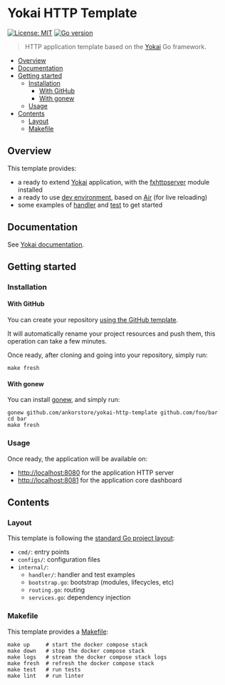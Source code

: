 # Yokai HTTP Template

[![License: MIT](https://img.shields.io/badge/License-MIT-blue.svg)](https://opensource.org/licenses/MIT)
[![Go version](https://img.shields.io/badge/Go-1.20-blue)](https://go.dev/)

> HTTP application template based on the [Yokai](https://github.com/ankorstore/yokai) Go framework.

<!-- TOC -->
* [Overview](#overview)
* [Documentation](#documentation)
* [Getting started](#getting-started)
  * [Installation](#installation)
    * [With GitHub](#with-github)
    * [With gonew](#with-gonew)
  * [Usage](#usage)
* [Contents](#contents)
  * [Layout](#layout)
  * [Makefile](#makefile)
<!-- TOC -->

## Overview

This template provides:

- a ready to extend [Yokai](https://github.com/ankorstore/yokai) application, with the [fxhttpserver](https://github.com/ankorstore/yokai/tree/main/fxhttpserver) module installed
- a ready to use [dev environment](docker-compose.yaml), based on [Air](https://github.com/cosmtrek/air) (for live reloading)
- some examples of [handler](internal/handler/example.go) and [test](internal/handler/example_test.go) to get started

## Documentation

See [Yokai documentation](https://ankorstore.github.io/yokai).

## Getting started

### Installation

#### With GitHub

You can create your repository [using the GitHub template](https://github.com/new?template_name=yokai-http-template&template_owner=ankorstore).

It will automatically rename your project resources and push them, this operation can take a few minutes.

Once ready, after cloning and going into your repository, simply run:

```shell
make fresh
```

#### With gonew

You can install [gonew](https://go.dev/blog/gonew), and simply run:

```shell
gonew github.com/ankorstore/yokai-http-template github.com/foo/bar
cd bar
make fresh
```

### Usage

Once ready, the application will be available on:
- [http://localhost:8080](http://localhost:8080) for the application HTTP server
- [http://localhost:8081](http://localhost:8081) for the application core dashboard

## Contents

### Layout

This template is following the [standard Go project layout](https://github.com/golang-standards/project-layout):

- `cmd/`: entry points
- `configs/`: configuration files
- `internal/`:
  - `handler/`: handler and test examples
  - `bootstrap.go`: bootstrap (modules, lifecycles, etc)
  - `routing.go`: routing
  - `services.go`: dependency injection

### Makefile

This template provides a [Makefile](Makefile):

```
make up     # start the docker compose stack
make down   # stop the docker compose stack
make logs   # stream the docker compose stack logs
make fresh  # refresh the docker compose stack
make test   # run tests
make lint   # run linter
```
